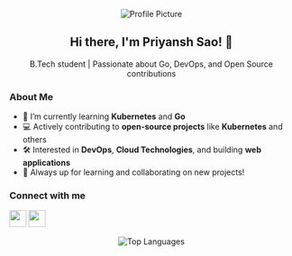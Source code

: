 <!-- image -->
<p align="center">
  <img src="https://github.com/user-attachments/assets/d870ec6b-707a-4dbe-97cb-366378baac33" alt="Profile Picture">
</p>

<!-- Welcome Message -->
<h2 align="center">Hi there, I'm Priyansh Sao! 👋</h2>

<p align="center">
  B.Tech student | Passionate about Go, DevOps, and Open Source contributions
</p>

<!-- About Me Section -->
### About Me

- 🌱 I’m currently learning **Kubernetes** and **Go**
- 💻 Actively contributing to **open-source projects** like **Kubernetes** and others
- 🛠 Interested in **DevOps**, **Cloud Technologies**, and building **web applications**
- 🚀 Always up for learning and collaborating on new projects!

<!-- Social Links -->
### Connect with me

[<img src="https://img.icons8.com/color/48/000000/linkedin.png" width="30px"/>](https://www.linkedin.com/in/priyansh-sao-894737301/)
[<img src="https://img.icons8.com/color/48/000000/twitter.png" width="30px"/>](https://x.com/priyanshsao06)

<!-- Language Contribution Section -->
<p align="center">
  <img src="https://github-readme-stats.vercel.app/api/top-langs/?username=priyanshsao&layout=compact&theme=radical" alt="Top Languages">
</p>
